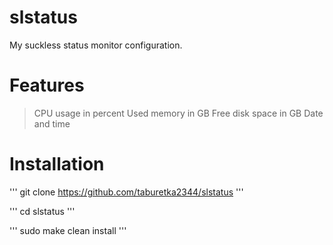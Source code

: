 # slstatus
My suckless status monitor configuration.

# Features
>CPU usage in percent
>Used memory in GB
>Free disk space in GB
>Date and time

# Installation

'''
git clone https://github.com/taburetka2344/slstatus
'''

'''
cd slstatus
'''

'''
sudo make clean install
'''
